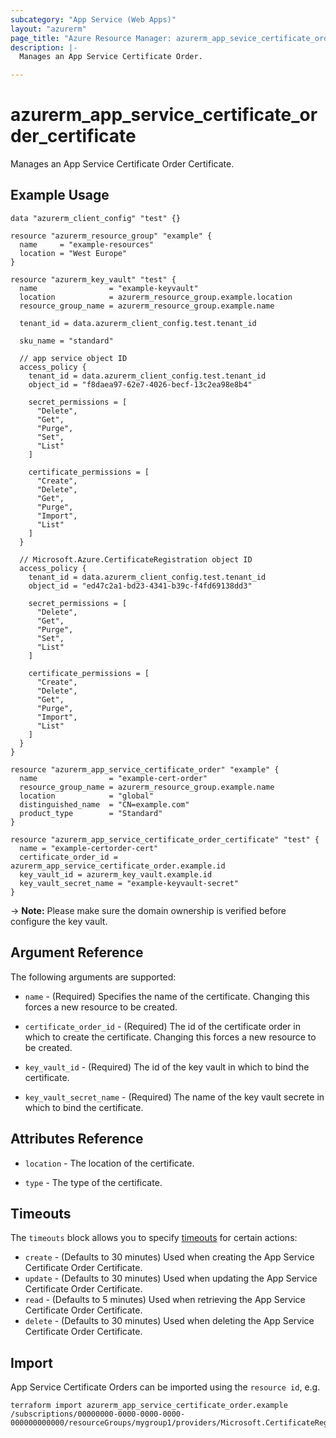 ```yaml
---
subcategory: "App Service (Web Apps)"
layout: "azurerm"
page_title: "Azure Resource Manager: azurerm_app_sevice_certificate_order_certificate"
description: |-
  Manages an App Service Certificate Order.

---
```


# azurerm_app_service_certificate_order_certificate

Manages an App Service Certificate Order Certificate.

## Example Usage

```hcl
data "azurerm_client_config" "test" {}

resource "azurerm_resource_group" "example" {
  name     = "example-resources"
  location = "West Europe"
}

resource "azurerm_key_vault" "test" {
  name                = "example-keyvault"
  location            = azurerm_resource_group.example.location
  resource_group_name = azurerm_resource_group.example.name

  tenant_id = data.azurerm_client_config.test.tenant_id

  sku_name = "standard"

  // app service object ID
  access_policy {
    tenant_id = data.azurerm_client_config.test.tenant_id
    object_id = "f8daea97-62e7-4026-becf-13c2ea98e8b4"

    secret_permissions = [
      "Delete",
      "Get",
      "Purge",
      "Set",
      "List"
    ]

    certificate_permissions = [
      "Create",
      "Delete",
      "Get",
      "Purge",
      "Import",
      "List"
    ]
  }

  // Microsoft.Azure.CertificateRegistration object ID
  access_policy {
    tenant_id = data.azurerm_client_config.test.tenant_id
    object_id = "ed47c2a1-bd23-4341-b39c-f4fd69138dd3"

    secret_permissions = [
      "Delete",
      "Get",
      "Purge",
      "Set",
      "List"
    ]

    certificate_permissions = [
      "Create",
      "Delete",
      "Get",
      "Purge",
      "Import",
      "List"
    ]
  }
}

resource "azurerm_app_service_certificate_order" "example" {
  name                = "example-cert-order"
  resource_group_name = azurerm_resource_group.example.name
  location            = "global"
  distinguished_name  = "CN=example.com"
  product_type        = "Standard"
}

resource "azurerm_app_service_certificate_order_certificate" "test" {
  name = "example-certorder-cert"
  certificate_order_id = azurerm_app_service_certificate_order.example.id
  key_vault_id = azurerm_key_vault.example.id
  key_vault_secret_name = "example-keyvault-secret"
}
```

-> **Note:** Please make sure the domain ownership is verified before configure the key vault.

## Argument Reference

The following arguments are supported:

* `name` - (Required) Specifies the name of the certificate. Changing this forces a new resource to be created.

* `certificate_order_id` - (Required) The id of the certificate order in which to create the certificate. Changing this forces a new resource to be created.

* `key_vault_id` - (Required) The id of the key vault in which to bind the certificate.

* `key_vault_secret_name` - (Required) The name of the key vault secrete in which to bind the certificate.

## Attributes Reference

* `location` - The location of the certificate.

* `type` - The type of the certificate.

## Timeouts

The `timeouts` block allows you to specify [timeouts](https://www.terraform.io/language/resources/syntax#operation-timeouts) for certain actions:

* `create` - (Defaults to 30 minutes) Used when creating the App Service Certificate Order Certificate.
* `update` - (Defaults to 30 minutes) Used when updating the App Service Certificate Order Certificate.
* `read` - (Defaults to 5 minutes) Used when retrieving the App Service Certificate Order Certificate.
* `delete` - (Defaults to 30 minutes) Used when deleting the App Service Certificate Order Certificate.

## Import

App Service Certificate Orders can be imported using the `resource id`, e.g.

```shell
terraform import azurerm_app_service_certificate_order.example /subscriptions/00000000-0000-0000-0000-000000000000/resourceGroups/mygroup1/providers/Microsoft.CertificateRegistration/certificateOrders/certificateorder1/certificates/certificates1
```


